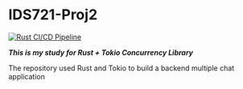 # IDS721-Proj2
[![Rust CI/CD Pipeline](https://github.com/june-rains/IDS721-Proj2/actions/workflows/rust.yml/badge.svg)](https://github.com/june-rains/IDS721-Proj2/actions/workflows/rust.yml)

***This is my study for Rust + Tokio Concurrency Library***

The repository used Rust and Tokio to build a backend multiple chat application
